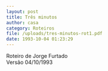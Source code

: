 ```yaml
---
layout: post
title: Três minutos
author: casa
category: Roteiros
file: /uploads/tres-minutos-rot1.pdf
date: 1993-10-04 01:23:29
---
```

Roteiro de Jorge Furtado\
Versão 04/10/1993